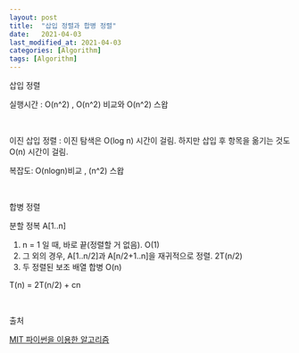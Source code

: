 ```yaml
---
layout: post
title:  "삽입 정렬과 합병 정렬"
date:   2021-04-03
last_modified_at: 2021-04-03
categories: [Algorithm]
tags: [Algorithm]
---
```


삽입 정렬

실행시간 : O(n^2) , O(n^2) 비교와 O(n^2) 스왑

<br/>

이진 삽입 정렬 : 이진 탐색은 O(log n) 시간이 걸림. 하지만 삽입 후 
항목을 옮기는 것도 O(n) 시간이 걸림.

복잡도: O(nlogn)비교 , (n^2) 스왑

<br/>

합병 정렬

분할 정복 A[1..n]
1. n = 1 일 때, 바로 끝(정렬할 거 없음). O(1)
2. 그 외의 경우, A[1..n/2]과 A[n/2+1..n]을 재귀적으로 정렬. 2T(n/2)
3. 두 정렬된 보조 배열 합병 O(n)

T(n) = 2T(n/2) + cn

<br/>

출처

[MIT 파이썬을 이용한 알고리즘](https://www.edwith.org/introalgorithm/lecture/26419/?isDesc=false)

